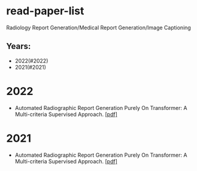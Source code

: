 # read-paper-list
Radiology Report Generation/Medical Report Generation/Image Captioning

## Years:
* 2022(#2022) 
* 2021(#2021)


# **2022** <div id="2022"></span>
* Automated Radiographic Report Generation Purely On Transformer: A Multi-criteria Supervised Approach. [[pdf]](https://ieeexplore.ieee.org/document/9768661)

# **2021** <div id="2021"></span>
* Automated Radiographic Report Generation Purely On Transformer: A Multi-criteria Supervised Approach. [[pdf]](https://ieeexplore.ieee.org/document/9768661)
